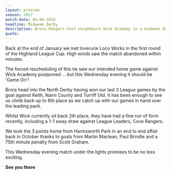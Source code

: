 ```yaml
---
layout: preview
season: 2017
match-date: 04-04-2018
headline: Midweek Derby
description: Brora Rangers host neighbours Wick Academy in a midweek Derby clash this Wednesday
quote:
---
```

Back at the end of January we met Inverurie Loco Works in the first round of the Highland League Cup. High winds saw the match abandoned within minutes.

The forced rescheduling of this tie saw our intended home game against Wick Academy postponed ... but this Wednesday evening it should be 'Game On'!

Brora head into the North Derby having won our last 3 League games by the goal against Keith, Nairn County and Turriff Utd. It has been enough to see us climb back up to 6th place as we catch up with our games in hand over the leading pack.

Whilst Wick currently sit back 2th place, they have had a fine run of form recently, including a 1-1 away draw against League Leaders, Cove Rangers.

We took the 3 points home from Harmsworth Park in an end to end affair back in October thanks to goals from Martin Maclean, Paul Brindle and a 75th minute penalty from Scott Graham.

This Wednesday evening match under the lights promises to be no less exciting.

**See you there**

